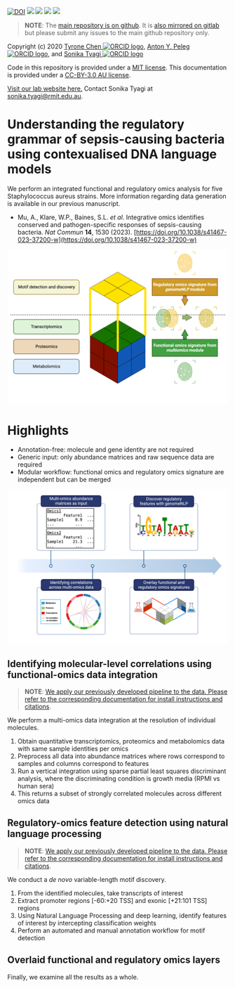 [![DOI](https://zenodo.org/badge/DOI/10.5281/zenodo.10025081.svg)](https://doi.org/10.5281/zenodo.10025081)
[![](https://flat.badgen.net/badge/license/MIT/cyan?scale=1.5)](https://opensource.org/licenses/MIT)
[![](https://flat.badgen.net/badge/icon/gitlab?icon=gitlab&label&color=orange&scale=1.5)](https://gitlab.com/tyagilab/sepsis_integration)
[![](https://flat.badgen.net/badge/icon/github?icon=github&label&color=black&scale=1.5)](https://github.com/tyronechen/sepsis_integration)
[![](https://flat.badgen.net/badge/icon/@tyagilab?icon=twitter&label&scale=1.5)](https://twitter.com/tyagilab)

> **NOTE**: The [main repository is on github](https://github.com/tyronechen/sepsis_integration). It is [also mirrored on gitlab](https://gitlab.com/tyagilab/sepsis_integration) but please submit any issues to the main github repository only.

Copyright (c) 2020 <a href="https://orcid.org/0000-0002-9207-0385">Tyrone Chen <img alt="ORCID logo" src="https://info.orcid.org/wp-content/uploads/2019/11/orcid_16x16.png" width="16" height="16" /></a>, <a href="https://orcid.org/0000-0002-2296-2126">Anton Y. Peleg <img alt="ORCID logo" src="https://info.orcid.org/wp-content/uploads/2019/11/orcid_16x16.png" width="16" height="16" /></a>, and <a href="https://orcid.org/0000-0003-0181-6258">Sonika Tyagi <img alt="ORCID logo" src="https://info.orcid.org/wp-content/uploads/2019/11/orcid_16x16.png" width="16" height="16" /></a>

Code in this repository is provided under a [MIT license](https://opensource.org/licenses/MIT). This documentation is provided under a [CC-BY-3.0 AU license](https://creativecommons.org/licenses/by/3.0/au/).

[Visit our lab website here.](https://bioinformaticslab.erc.monash.edu/) Contact Sonika Tyagi at [sonika.tyagi@rmit.edu.au](sonika.tyagi@rmit.edu.au).

# Understanding the regulatory grammar of sepsis-causing bacteria using contexualised DNA language models

We perform an integrated functional and regulatory omics analysis for five Staphylococcus aureus strains. More information regarding data generation is available in our previous manuscript.

- Mu, A., Klare, W.P., Baines, S.L. *et al*. Integrative omics identifies conserved and pathogen-specific responses of sepsis-causing bacteria. *Nat Commun* **14**, 1530 (2023). [https://doi.org/10.1038/s41467-023-37200-w](https://doi.org/10.1038/s41467-023-37200-w)

![](fig/graphical_abstract.png)

# Highlights

- Annotation-free: molecule and gene identity are not required
- Generic input: only abundance matrices and raw sequence data are required
- Modular workflow: functional omics and regulatory omics signature are independent but can be merged

![](fig/workflow.png)

## Identifying molecular-level correlations using functional-omics data integration

> **NOTE**: [We apply our previously developed pipeline to the data. Please refer to the corresponding documentation for install instructions and citations](https://github.com/tyronechen/SARS-CoV-2).

We perform a multi-omics data integration at the resolution of individual molecules.

1. Obtain quantitative transcriptomics, proteomics and metabolomics data with same sample identities per omics
2. Preprocess all data into abundance matrices where rows correspond to samples and columns correspond to features
3. Run a vertical integration using sparse partial least squares discriminant analysis, where the discriminating condition is growth media (RPMI vs human sera)
4. This returns a subset of strongly correlated molecules across different omics data

## Regulatory-omics feature detection using natural language processing

> **NOTE**: [We apply our previously developed pipeline to the data. Please refer to the corresponding documentation for install instructions and citations](https://github.com/tyronechen/genomenlp).

We conduct a *de novo* variable-length motif discovery.

1. From the identified molecules, take transcripts of interest
2. Extract promoter regions [-60:+20 TSS] and exonic [+21:101 TSS] regions
3. Using Natural Language Processing and deep learning, identify features of interest by intercepting classification weights
4. Perform an automated and manual annotation workflow for motif detection

## Overlaid functional and regulatory omics layers

Finally, we examine all the results as a whole.
